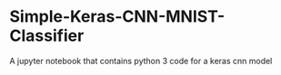 # Simple-Keras-CNN-MNIST-Classifier
A jupyter notebook that contains python 3 code for a keras cnn model

